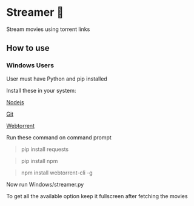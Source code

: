 # Streamer :movie_camera:
Stream movies using torrent links 

## How to use
### Windows Users
User must have Python and pip installed

Install these in your system:

[Nodejs](https://nodejs.org/en/download/)

[Git](https://git-scm.com/downloads)

[Webtorrent](https://webtorrent.io/desktop/)

Run these command on command prompt
> pip install requests

> pip install npm

> npm install webtorrent-cli -g

Now run Windows/streamer.py

To get all the available option keep it fullscreen after fetching the movies
